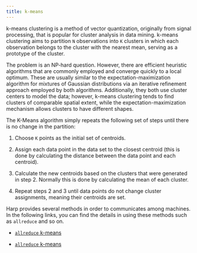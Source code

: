 ```yaml
---
title: k-means
---
```


k-means clustering is a method of vector quantization, originally from signal processing, that is popular for cluster analysis in data mining. k-means clustering aims to partition `N` observations into `K` clusters in which each observation belongs to the cluster with the nearest mean, serving as a prototype of the cluster.

The problem is an NP-hard question. However, there are efficient heuristic algorithms that are commonly employed and converge quickly to a local optimum. These are usually similar to the expectation-maximization algorithm for mixtures of Gaussian distributions via an iterative refinement approach employed by both algorithms. Additionally, they both use cluster centers to model the data; however, k-means clustering tends to find clusters of comparable spatial extent, while the expectation-maximization mechanism allows clusters to have different shapes.

The K-Means algorithm simply repeats the following set of steps until there is no change in the partition:

1. Choose `K` points as the initial set of centroids.

2. Assign each data point in the data set to the closest centroid (this is done by calculating the distance between the data point and each centroid).

3. Calculate the new centroids based on the clusters that were generated in step 2. Normally this is done by calculating the mean of each cluster.

4. Repeat steps 2 and 3 until data points do not change cluster assignments, meaning their centroids are set.

Harp provides several methods in order to communicates among machines. In the following links, you can find the details in using these methods such as `allreduce` and so on.

* [`allreduce` k-means](/docs/examples/allreducekmeans/)

* [`allreduce` k-means](/docs/examples/allreducekmeans/)